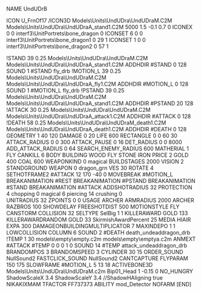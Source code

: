 NAME UndUDrB

ICON U_FrnOf17
/ICON3D Models\Units\UndUDra\UndUDraM.C2M Models\Units\UndUDra\UndUDraA_stand1.C2M 5000 1.5 -0.1 0.7 0 
ICONEX 0 0 interf3\UnitPortrets\bone_dragon 0
ICONSET 6 0 0 interf3\UnitPortrets\bone_dragon1 0 29 1
ICONSET 1 0 0 interf3\UnitPortrets\bone_dragon2 0 57 1

!STAND         39 0.25 Models\Units\UndUDra\UndUDraM.C2M Models\Units\UndUDra\UndUDraA_stand1.C2M
ADDHDIR #STAND 0 128
SOUND 1 #STAND fly_drb
!MOTION_L      39 0.25 Models\Units\UndUDra\UndUDraM.C2M Models\Units\UndUDra\UndUDraA_fly1.C2M
ADDHDIR #MOTION_L 0 128
SOUND 1 #MOTION_L fly_drb
!PSTAND        39 0.25 Models\Units\UndUDra\UndUDraM.C2M Models\Units\UndUDra\UndUDraA_stand1.C2M
ADDHDIR #PSTAND 20 128 
!ATTACK        30 0.25 Models\Units\UndUDra\UndUDraM.C2M Models\Units\UndUDra\UndUDraA_attack1.C2M
ADDHDIR #ATTACK 0 128
!DEATH         58 0.25 Models\Units\UndUDra\UndUDraM_death1.C2M Models\Units\UndUDra\UndUDraA_death1.C2M
ADDHDIR #DEATH 0 128
GEOMETRY 1 40 120
DAMAGE   0 20
LIFE     600
RECTANGLE 0 0 60 30
ATTACK_RADIUS 0 0 300
ATTACK_PAUSE 0 16
DET_RADIUS 0 0 8000
ADD_ATTACK_RADIUS 0 64
SEARCH_ENEMY_RADIUS 600
MATHERIAL 1 FLY
CANKILL 6 BODY BUILDING WOOD FLY STONE IRON
PRICE 2 GOLD 400 COAL 600
WEAPONKIND 0 magical
BUILDSTAGES 2000
VISION 2
STANDGROUND
WEAPON 0 dragon_grn
VES 30
ROTATE 4
SETHOTFRAME2 #ATTACK 12  170 -40 0
MOVEBREAK #MOTION_L
BREAKANIMATION #REST
BREAKANIMATION #PSTAND
BREAKANIMATION #STAND
BREAKANIMATION #ATTACK
ADDSHOTRADIUS 32
PROTECTION 4 chopping 0 magical 6 piercing 14 crushing 0         
UNITRADIUS 32
ZPOINTS 0 0
USAGE ARCHER
ARMRADIUS 		2000
ARCHER
RAZBROS 100
SHOWDELAY
FREESHOTDIST 500
MOTIONSTYLE FLY
CANSTORM
COLLISION 32
SELTYPE SelBig 1 1
KILLERAWARD             GOLD 133
KILLERAWARDRANDOM       GOLD 33
SkirmishAwardPercent 25
MEDIA HIAIR
EXPA 300
DAMAGEONBUILDINGMULTIPLICATOR 7
MAXINDEPO 1 1
LOWCOLLISION
COLUMN 6
SOUND 2 #DEATH death_undeaddragon_drb
!TEMP  1 30 models\empty\empty.c2m models\empty\emptya.c2m
ANMEXT #ATTACK #TEMP 0 0 0 1 0
SOUND 14 #TEMP attack_undeaddragon_drb
BRANDOMPOS 3
BRANDOMSPEED 3
CYLINDER 30 15
ORDER_SOUND NullSound2
FASTCLICK_SOUND NullSound2
CANTCAPTURE
FLYPARAM 150 175
SLOWFRAME #MOTION_L 5 13 18
ACTIVEBONE3D Models\Units\UndUDra\UndUDraM.c2m Bip01_Head 1 -0.15 0
NO_HUNGRY
ShadowScaleX 3.4
ShadowScaleY 3.4
//ShadowHAligning true
NIKAKIXMAM
TFACTOR FF737373
ABILITY mod_Detector
NOFARM
[END]
